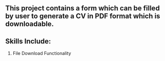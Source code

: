 ## This project contains a form which can be filled by user to generate a CV in PDF format which is downloadable.

## Skills Include:
1. File Download Functionality
